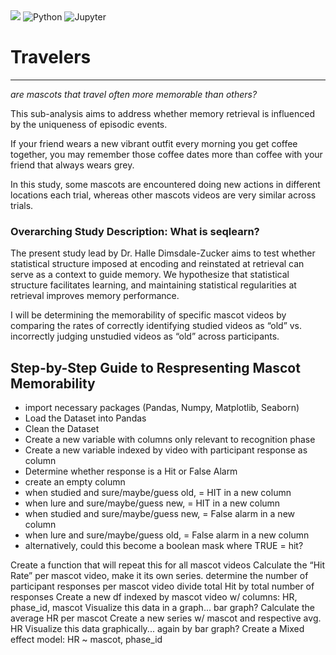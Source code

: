 <img src="https://img.shields.io/badge/seqlearn-Travelers-green.svg?logo=LOGO">
<img alt="Python" src="https://img.shields.io/badge/python-%2314354C.svg?style=for-the-badge&logo=python&logoColor=white">
<img alt="Jupyter" src="https://img.shields.io/badge/Jupyter-%23F37626.svg?style=for-the-badge&logo=Jupyter&logoColor=white" />

# Travelers 
***
*are mascots that travel often more memorable than others?*

This sub-analysis aims to address whether memory retrieval is influenced by the uniqueness of episodic events. 

If your friend wears a new vibrant outfit every morning you get coffee together, you may remember those coffee dates more than coffee with your friend that always wears grey. 

In this study, some mascots are encountered doing new actions in different locations each trial, whereas other mascots videos are very similar across trials. 


### Overarching Study Description: What is seqlearn?  
The present study lead by Dr. Halle Dimsdale-Zucker aims to test whether statistical structure imposed at encoding and reinstated at retrieval can serve as a context to guide memory. We hypothesize that statistical structure facilitates learning, and maintaining statistical regularities at retrieval improves memory performance.


I will be determining the memorability of specific mascot videos by comparing the rates of correctly identifying studied videos as “old” vs. incorrectly judging unstudied videos as “old” across participants.

## Step-by-Step Guide to Respresenting Mascot Memorability

* import necessary packages (Pandas, Numpy, Matplotlib, Seaborn)
* Load the Dataset into Pandas
* Clean the Dataset
* Create a new variable with columns only relevant to recognition phase
* Create a new variable indexed by video with participant response as column
* Determine whether response is a Hit or False Alarm
* create an empty column
* when studied and sure/maybe/guess old, = HIT in a new column
* when lure and sure/maybe/guess new, = HIT in a new column
* when studied and sure/maybe/guess new, = False alarm in a new column
* when lure and sure/maybe/guess old, = False alarm in a new column
* alternatively, could this become a boolean mask where TRUE = hit?

Create a function that will repeat this for all mascot videos
Calculate the “Hit Rate” per mascot video, make it its own series.
determine the number of participant responses per mascot video
divide total Hit by total number of responses
Create a new df indexed by mascot video w/ columns: HR, phase_id, mascot
Visualize this data in a graph... bar graph?
Calculate the average HR per mascot
Create a new series w/ mascot and respective avg. HR
Visualize this data graphically... again by bar graph?
Create a Mixed effect model: HR ~ mascot, phase_id
